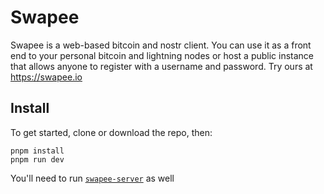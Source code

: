 # Swapee

Swapee is a web-based bitcoin and nostr client. You can use it as a front end to your personal bitcoin and lightning nodes or host a public instance that allows anyone to register with a username and password. Try ours at https://swapee.io

## Install

To get started, clone or download the repo, then:

    pnpm install
    pnpm run dev

You'll need to run [`swapee-server`](https://github.com/swapee/swapee-server) as well
